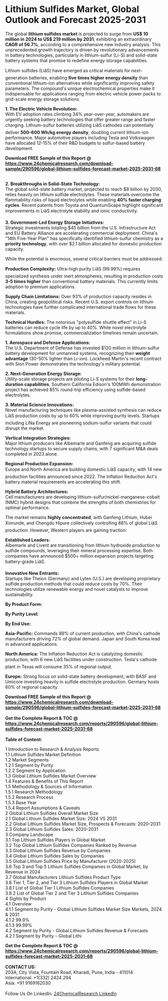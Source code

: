 <h1>Lithium Sulfides Market, Global Outlook and Forecast 2025-2031</h1><p>The global <strong>lithium sulfides market</strong> is projected to surge from <strong>US$ 10 million in 2024 to US$ 219 million by 2031</strong>, exhibiting an extraordinary <strong>CAGR of 56.7%</strong>, according to a comprehensive new industry analysis. This unprecedented growth trajectory is driven by revolutionary advancements in battery technologies, particularly in lithium-sulfur (Li-S) and solid-state battery systems that promise to redefine energy storage capabilities.</p><p>Lithium sulfides (LiâS) have emerged as critical materials for next-generation batteries, enabling <strong>five times higher energy density</strong> than conventional lithium-ion alternatives while significantly improving safety parameters. The compound's unique electrochemical properties make it indispensable for applications ranging from electric vehicle power packs to grid-scale energy storage solutions.</p><p><strong>1. The Electric Vehicle Revolution:</strong><br>
With EV adoption rates climbing 34% year-over-year, automakers are urgently seeking battery technologies that offer greater range and faster charging. Lithium-sulfur batteries utilizing LiâS cathodes can potentially deliver <strong>500-600 Wh/kg energy density</strong>, doubling current lithium-ion performance. Major automotive players including Tesla and Volkswagen have allocated 12-15% of their R&amp;D budgets to sulfur-based battery development.</p><div><b>Download FREE Sample of this Report @ 
            <a href="https://www.24chemicalresearch.com/download-sample/290596/global-lithium-sulfides-forecast-market-2025-2031-68">
            https://www.24chemicalresearch.com/download-sample/290596/global-lithium-sulfides-forecast-market-2025-2031-68</a></b></div><br><p><strong>2. Breakthroughs in Solid-State Technology:</strong><br>
The global solid-state battery market, projected to reach $8 billion by 2030, relies heavily on lithium sulfide electrolytes. These materials overcome the flammability risks of liquid electrolytes while enabling <strong>40% faster charging cycles</strong>. Recent patents from Toyota and QuantumScape highlight significant improvements in LiâS electrolyte stability and ionic conductivity.</p><p><strong>3. Government-Led Energy Storage Initiatives:</strong><br>
Strategic investments totaling $45 billion from the U.S. Infrastructure Act and EU Battery Alliance are accelerating commercial deployment. China's "14th Five-Year Plan" has specifically identified lithium-sulfur chemistry as a <strong>priority technology</strong>, with over $2.1 billion allocated for domestic production capacity.</p><p>While the potential is enormous, several critical barriers must be addressed:</p><p><strong>Production Complexity:</strong> Ultra-high purity LiâS (99.99%) requires specialized synthesis under inert atmospheres, resulting in production costs <strong>3-5 times higher</strong> than conventional battery materials. This currently limits adoption to premium applications.</p><p><strong>Supply Chain Limitations:</strong> Over 93% of production capacity resides in China, creating geopolitical risks. Recent U.S. export controls on lithium technologies have further complicated international trade flows for these materials.</p><p><strong>Technical Hurdles:</strong> The notorious "polysulfide shuttle effect" in Li-S batteries can reduce cycle life by up to 40%. While novel electrolyte formulations show promise, commercialization timelines remain uncertain.</p><p><strong>1. Aerospace and Defense Applications:</strong><br>
The U.S. Department of Defense has invested $120 million in lithium-sulfur battery development for unmanned systems, recognizing their <strong>weight advantage</strong> (30-50% lighter than Li-ion). Lockheed Martin's recent contract with Sion Power demonstrates the technology's military potential.</p><p><strong>2. Next-Generation Energy Storage:</strong><br>
Utility-scale storage projects are piloting Li-S systems for their <strong>long-duration capabilities</strong>. Southern California Edison's 100MWh demonstration project has achieved 85% round-trip efficiency using sulfide-based electrolytes.</p><p><strong>3. Material Science Innovations:</strong><br>
Novel manufacturing techniques like plasma-assisted synthesis can reduce LiâS production costs by up to 60% while improving purity levels. Startups including LiNa Energy are pioneering sodium-sulfur variants that could disrupt the market.</p><p><strong>Vertical Integration Strategies:</strong><br>
	Major lithium producers like Albemarle and Ganfeng are acquiring sulfide technology startups to secure supply chains, with 7 significant M&amp;A deals completed in 2023 alone.</p><p><strong>Regional Production Expansion:</strong><br>
	Europe and North America are building domestic LiâS capacity, with 14 new production facilities announced since 2022. The Inflation Reduction Act's battery material requirements are accelerating this shift.</p><p><strong>Hybrid Battery Architectures:</strong><br>
	Cell manufacturers are developing lithium-sulfur/nickel-manganese-cobalt (NMC) hybrid designs that combine the strengths of both chemistries for optimal performance.</p><p>The market remains <strong>highly concentrated</strong>, with Ganfeng Lithium, Hubei Xinrunde, and Chengdu Hipure collectively controlling 88% of global LiâS production. However, Western players are gaining traction:</p><p><strong>Established Leaders:</strong><br>
Albemarle and Livent are transitioning from lithium hydroxide production to sulfide compounds, leveraging their mineral processing expertise. Both companies have announced $500+ million expansion projects targeting battery-grade LiâS.</p><p><strong>Innovative New Entrants:</strong><br>
Startups like Theion (Germany) and Lyten (U.S.) are developing proprietary sulfide production methods that could reduce costs by 70%. Their technologies utilize renewable energy and novel catalysts to improve sustainability.</p><p><strong>By Product Form:</strong></p><p><strong>By Purity Level:</strong></p><p><strong>By End Use:</strong></p><p><strong>Asia-Pacific:</strong> Commands 89% of current production, with China's cathode manufacturers driving 72% of global demand. Japan and South Korea lead in advanced applications.</p><p><strong>North America:</strong> The Inflation Reduction Act is catalyzing domestic production, with 6 new LiâS facilities under construction. Tesla's cathode plant in Texas will consume 35% of regional output.</p><p><strong>Europe:</strong> Strong focus on solid-state battery development, with BASF and Umicore investing heavily in sulfide electrolyte production. Germany hosts 60% of regional capacity.</p><div><b>Download FREE Sample of this Report @ 
            <a href="https://www.24chemicalresearch.com/download-sample/290596/global-lithium-sulfides-forecast-market-2025-2031-68">
            https://www.24chemicalresearch.com/download-sample/290596/global-lithium-sulfides-forecast-market-2025-2031-68</a></b></div><br><div><b>Get the Complete Report & TOC @ 
            <a href="https://www.24chemicalresearch.com/reports/290596/global-lithium-sulfides-forecast-market-2025-2031-68">
            https://www.24chemicalresearch.com/reports/290596/global-lithium-sulfides-forecast-market-2025-2031-68</a></b></div><br>
            <b>Table of Content:</b><p>1 Introduction to Research & Analysis Reports<br />
 1.1 Lithium Sulfides Market Definition<br />
 1.2 Market Segments<br />
 1.2.1 Segment by Purity<br />
 1.2.2 Segment by Application<br />
 1.3 Global Lithium Sulfides Market Overview<br />
 1.4 Features & Benefits of This Report<br />
 1.5 Methodology & Sources of Information<br />
 1.5.1 Research Methodology<br />
 1.5.2 Research Process<br />
 1.5.3 Base Year<br />
 1.5.4 Report Assumptions & Caveats<br />
2 Global Lithium Sulfides Overall Market Size<br />
 2.1 Global Lithium Sulfides Market Size: 2024 VS 2031<br />
 2.2 Global Lithium Sulfides Market Size, Prospects & Forecasts: 2020-2031<br />
 2.3 Global Lithium Sulfides Sales: 2020-2031<br />
3 Company Landscape<br />
 3.1 Top Lithium Sulfides Players in Global Market<br />
 3.2 Top Global Lithium Sulfides Companies Ranked by Revenue<br />
 3.3 Global Lithium Sulfides Revenue by Companies<br />
 3.4 Global Lithium Sulfides Sales by Companies<br />
 3.5 Global Lithium Sulfides Price by Manufacturer (2020-2025)<br />
 3.6 Top 3 and Top 5 Lithium Sulfides Companies in Global Market, by Revenue in 2024<br />
 3.7 Global Manufacturers Lithium Sulfides Product Type<br />
 3.8 Tier 1, Tier 2, and Tier 3 Lithium Sulfides Players in Global Market<br />
 3.8.1 List of Global Tier 1 Lithium Sulfides Companies<br />
 3.8.2 List of Global Tier 2 and Tier 3 Lithium Sulfides Companies<br />
4 Sights by Product<br />
 4.1 Overview<br />
 4.1.1 Segment by Purity - Global Lithium Sulfides Market Size Markets, 2024 & 2031<br />
 4.1.2 99.9%<br />
 4.1.3 99.99%<br />
 4.2 Segment by Purity - Global Lithium Sulfides Revenue & Forecasts<br />
 4.2.1 Segment by Purity - Global Lithi</p><div><b>Get the Complete Report & TOC @ 
            <a href="https://www.24chemicalresearch.com/reports/290596/global-lithium-sulfides-forecast-market-2025-2031-68">
            https://www.24chemicalresearch.com/reports/290596/global-lithium-sulfides-forecast-market-2025-2031-68</a></b></div><br><b>CONTACT US:</b><br>
            203A, City Vista, Fountain Road, Kharadi, Pune, India - 411014<br>
            International: +1(332) 2424 294<br>
            Asia: +91 9169162030 <br><br>
            Follow Us On LinkedIn: <a href="https://www.linkedin.com/company/24chemicalresearch/">24ChemicalResearch LinkedIn</a>